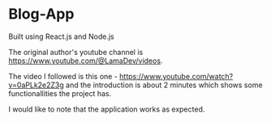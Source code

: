# Blog-App
Built using React.js and Node.js

The original author's youtube channel is https://www.youtube.com/@LamaDev/videos.

The video I followed is this one - https://www.youtube.com/watch?v=0aPLk2e2Z3g and the introduction is about 2 minutes which shows some functionallities the project has.

I would like to note that the application works as expected. 
